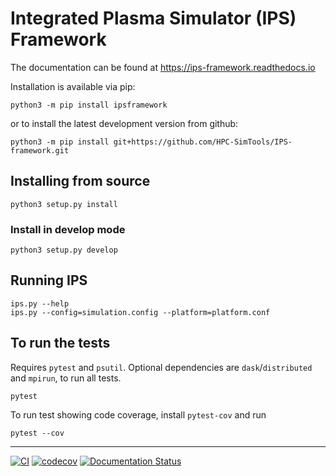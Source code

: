 # Integrated Plasma Simulator (IPS) Framework

The documentation can be found at https://ips-framework.readthedocs.io

Installation is available via pip:

```
python3 -m pip install ipsframework
```

or to install the latest development version from github:

```
python3 -m pip install git+https://github.com/HPC-SimTools/IPS-framework.git
```

## Installing from source

```
python3 setup.py install
```

### Install in develop mode

```
python3 setup.py develop
```

## Running IPS

```
ips.py --help
ips.py --config=simulation.config --platform=platform.conf
```

## To run the tests

Requires `pytest` and `psutil`. Optional dependencies are
`dask`/`distributed` and `mpirun`, to run all tests.

```
pytest
```

To run test showing code coverage, install `pytest-cov` and run

```
pytest --cov
```

---
[![CI](https://github.com/HPC-SimTools/IPS-framework/workflows/CI/badge.svg)](https://github.com/HPC-SimTools/IPS-framework/actions)
[![codecov](https://codecov.io/gh/HPC-SimTools/IPS-framework/branch/master/graph/badge.svg)](https://codecov.io/gh/HPC-SimTools/IPS-framework)
[![Documentation Status](https://readthedocs.org/projects/ips-framework/badge/?version=latest)](https://ips-framework.readthedocs.io/en/latest/?badge=latest)
